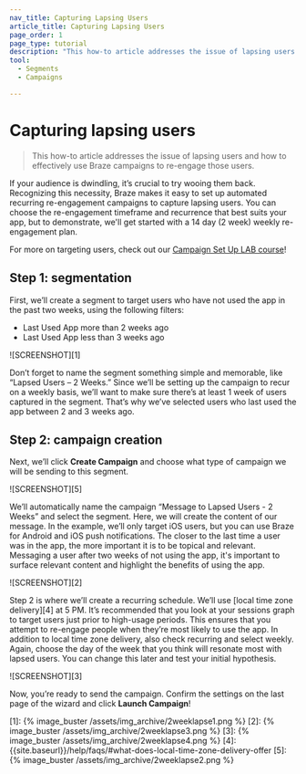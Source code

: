 ```yaml
---
nav_title: Capturing Lapsing Users
article_title: Capturing Lapsing Users
page_order: 1
page_type: tutorial
description: "This how-to article addresses the issue of lapsing users and how to effectively use Braze Campaigns to re-engage those users."
tool:
  - Segments
  - Campaigns

---
```

# Capturing lapsing users

> This how-to article addresses the issue of lapsing users and how to effectively use Braze campaigns to re-engage those users.

If your audience is dwindling, it’s crucial to try wooing them back. Recognizing this necessity, Braze makes it easy to set up automated recurring re-engagement campaigns to capture lapsing users. You can choose the re-engagement timeframe and recurrence that best suits your app, but to demonstrate, we'll get started with a 14 day (2 week) weekly re-engagement plan.

For more on targeting users, check out our [Campaign Set Up LAB course](http://lab.braze.com/campaign-setup-delivery-targeting-conversions)!


## Step 1: segmentation

First, we’ll create a segment to target users who have not used the app in the past two weeks, using the following filters:

- Last Used App more than 2 weeks ago
- Last Used App less than 3 weeks ago

![SCREENSHOT][1]

Don’t forget to name the segment something simple and memorable, like “Lapsed Users – 2 Weeks.” Since we’ll be setting up the campaign to recur on a weekly basis, we’ll want to make sure there’s at least 1 week of users captured in the segment. That’s why we’ve selected users who last used the app between 2 and 3 weeks ago.

## Step 2: campaign creation

Next, we’ll click **Create Campaign** and choose what type of campaign we will be sending to this segment.

![SCREENSHOT][5]

We’ll automatically name the campaign “Message to Lapsed Users - 2 Weeks” and select the segment. Here, we will create the content of our message. In the example, we’ll only target iOS users, but you can use Braze for Android and iOS push notifications. The closer to the last time a user was in the app, the more important it is to be topical and relevant. Messaging a user after two weeks of not using the app, it's important to surface relevant content and highlight the benefits of using the app.

![SCREENSHOT][2]

Step 2 is where we’ll create a recurring schedule. We’ll use [local time zone delivery][4] at 5 PM. It’s recommended that you look at your sessions graph to target users just prior to high-usage periods. This ensures that you attempt to re-engage people when they’re most likely to use the app. In addition to local time zone delivery, also check recurring and select weekly. Again, choose the day of the week that you think will resonate most with lapsed users. You can change this later and test your initial hypothesis.

![SCREENSHOT][3]

Now, you’re ready to send the campaign. Confirm the settings on the last page of the wizard and click **Launch Campaign**!

[1]: {% image_buster /assets/img_archive/2weeklapse1.png %}
[2]: {% image_buster /assets/img_archive/2weeklapse3.png %}
[3]: {% image_buster /assets/img_archive/2weeklapse4.png %}
[4]: {{site.baseurl}}/help/faqs/#what-does-local-time-zone-delivery-offer
[5]: {% image_buster /assets/img_archive/2weeklapse2.png %}
